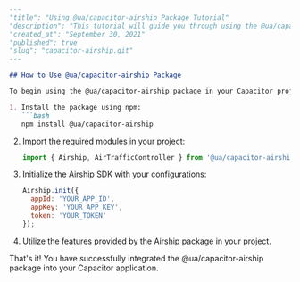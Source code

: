 ```markdown
---
"title": "Using @ua/capacitor-airship Package Tutorial"
"description": "This tutorial will guide you through using the @ua/capacitor-airship package in your Capacitor project."
"created_at": "September 30, 2021"
"published": true
"slug": "capacitor-airship.git"
---

## How to Use @ua/capacitor-airship Package

To begin using the @ua/capacitor-airship package in your Capacitor project, follow these steps:

1. Install the package using npm:
   ```bash
   npm install @ua/capacitor-airship
   ```

2. Import the required modules in your project:
   ```javascript
   import { Airship, AirTrafficController } from '@ua/capacitor-airship';
   ```

3. Initialize the Airship SDK with your configurations:
   ```javascript
   Airship.init({
     appId: 'YOUR_APP_ID',
     appKey: 'YOUR_APP_KEY',
     token: 'YOUR_TOKEN'
   });
   ```

4. Utilize the features provided by the Airship package in your project.

That's it! You have successfully integrated the @ua/capacitor-airship package into your Capacitor application.
```
```